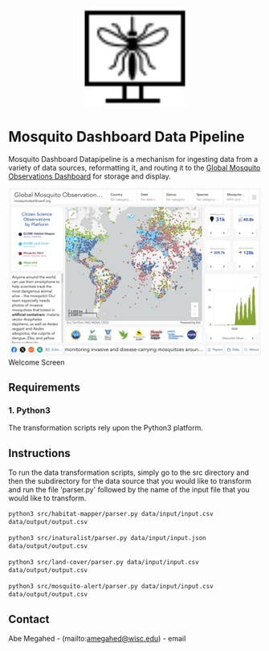 <p align="center">
  <div align="center">
    <img src="./images/logos/logo.svg" alt="Logo" style="width:200px">
  </div>
</p>

# Mosquito Dashboard Data Pipeline

Mosquito Dashboard Datapipeline is a mechanism for ingesting data from a variety of data sources, reformatting it, and routing it to the [Global Mosquito Observations Dashboard](https://mosquitodashboard.org) for storage and display.

![Screen Shot](images/screen-shots/mosquito-dashboard.png)
Welcome Screen

## Requirements

### 1. Python3

The transformation scripts rely upon the Python3 platform.

## Instructions

To run the data transformation scripts, simply go to the src directory and then the subdirectory for the data source that you would like to transform and run the file 'parser.py' followed by the name of the input file that you would like to transform.

```
python3 src/habitat-mapper/parser.py data/input/input.csv data/output/output.csv

python3 src/inaturalist/parser.py data/input/input.json data/output/output.csv

python3 src/land-cover/parser.py data/input/input.csv data/output/output.csv

python3 src/mosquito-alert/parser.py data/input/input.csv data/output/output.csv
```

<!-- CONTACT -->
## Contact

Abe Megahed - (mailto:amegahed@wisc.edu) - email
